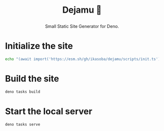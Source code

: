 <h1>
  <p align="center">
  Dejamu 🛌
  </p>
</h1>

<p align="center">
Small Static Site Generator for Deno.
</p>

# Initialize the site
```sh
echo "(await import('https://esm.sh/gh/ikasoba/dejamu/scripts/init.ts')).main();" | deno run -rA -
```

# Build the site
```sh
deno tasks build
```

# Start the local server
```sh
deno tasks serve
```